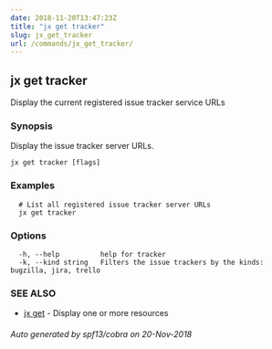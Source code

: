 ```yaml
---
date: 2018-11-20T13:47:23Z
title: "jx get tracker"
slug: jx_get_tracker
url: /commands/jx_get_tracker/
---
```

## jx get tracker

Display the current registered issue tracker service URLs

### Synopsis

Display the issue tracker server URLs.

```
jx get tracker [flags]
```

### Examples

```
  # List all registered issue tracker server URLs
  jx get tracker
```

### Options

```
  -h, --help          help for tracker
  -k, --kind string   Filters the issue trackers by the kinds: bugzilla, jira, trello
```

### SEE ALSO

* [jx get](/commands/jx_get/)	 - Display one or more resources

###### Auto generated by spf13/cobra on 20-Nov-2018
